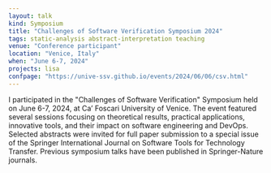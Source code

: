 ```yaml
---
layout: talk
kind: Symposium
title: "Challenges of Software Verification Symposium 2024"
tags: static-analysis abstract-interpretation teaching
venue: "Conference participant"
location: "Venice, Italy"
when: "June 6-7, 2024"
projects: lisa
confpage: "https://unive-ssv.github.io/events/2024/06/06/csv.html"
---
```


I participated in the "Challenges of Software Verification" Symposium held on June 6-7, 2024, at Ca’ Foscari University of Venice. The event featured several sessions focusing on theoretical results, practical applications, innovative tools, and their impact on software engineering and DevOps. Selected abstracts were invited for full paper submission to a special issue of the Springer International Journal on Software Tools for Technology Transfer. Previous symposium talks have been published in Springer-Nature journals.
